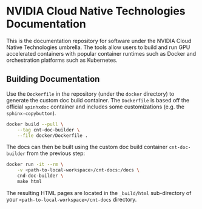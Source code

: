 # NVIDIA Cloud Native Technologies Documentation

This is the documentation repository for software under the NVIDIA Cloud Native Technologies umbrella. The tools allow users to build and run GPU accelerated containers with popular container runtimes such as Docker and orchestration platforms such as Kubernetes.

## Building Documentation

Use the `Dockerfile` in the repository (under the ``docker`` directory) to generate the custom doc build container. The `Dockerfile` is based 
off the official `spinhxdoc` container and includes some customizations (e.g. the `sphinx-copybutton`).

```bash
docker build --pull \
    --tag cnt-doc-builder \
    --file docker/Dockerfile .
```
The docs can then be built using the custom doc build container `cnt-doc-builder` from the previous step:

```bash
docker run -it --rm \
    -v <path-to-local-workspace>/cnt-docs:/docs \
    cnd-doc-builder \
    make html
```

The resulting HTML pages are located in the `_build/html` sub-directory of your ``<path-to-local-workspace>/cnt-docs`` directory.
